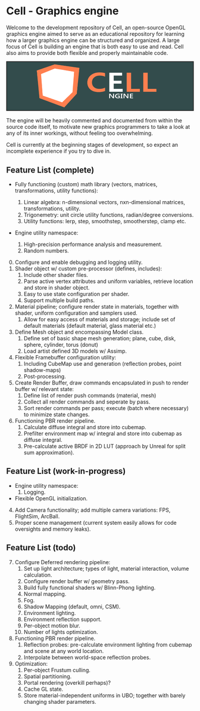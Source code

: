 Cell - Graphics engine
======
Welcome to the development repository of Cell, an open-source OpenGL graphics engine aimed to serve as an educational repository 
for learning how a larger graphics engine can be structured and organized. A large focus of Cell is building an engine that is both easy 
to use and read. Cell also aims to provide both flexible and properly maintainable code.

![Logo of Cell Graphics Engine](logo.png "Cell Graphics Engine Logo")

The engine will be heavily commented and documented from within the source code itself, to motivate new graphics programmers
to take a look at any of its inner workings, without feeling too overwhelming. 

Cell is currently at the beginning stages of development, so expect an incomplete experience if you try to dive in.

Feature List (complete)
------
* Fully functioning (custom) math library (vectors, matrices, transformations, utility functions):
	1. Linear algebra: n-dimensional vectors, nxn-dimensional matrices, transformations, utility. 
	2. Trigonemetry: unit circle utility functions, radian/degree conversions.
	3. Utility functions: lerp, step, smoothstep, smootherstep, clamp etc.
    
* Engine utility namespace:
	1. High-precision performance analysis and measurement.
    2. Random numbers.

0. Configure and enable debugging and logging utility.
1. Shader object w/ custom pre-processor (defines, includes):
	1. Include other shader files.
	2. Parse active vertex attributes and uniform variables, retrieve location and store in shader object.
	3. Easy to use state configuration per shader.
    4. Support multiple build paths.
2. Material pipeline; configure render state in materials, together with shader, uniform configuration and samplers used.
	1. Allow for easy access of materials and storage; include set of default materials (default material, glass material etc.)
3. Define Mesh object and encompassing Model class.
	1. Define set of basic shape mesh generation; plane, cube, disk, sphere, cylinder, torus (donut)
    2. Load artist defined 3D models w/ Assimp.
5. Flexible Framebuffer configuration utility:
	1. Including CubeMap use and generation (reflection probes, point shadow-maps)
	2. Post-processing.
6. Create Render Buffer, draw commands encapsulated in push to render buffer w/ relevant state:
	1. Define list of render push commands (material, mesh)
    2. Collect all render commands and seperate by pass.
    3. Sort render commands per pass; execute (batch where necessary) to minimize state changes.
8. Functioning PBR render pipeline.
	1. Calculate diffuse integral and store into cubemap.
	2. Prefilter environment map w/ integral and store into cubemap as diffuse integral.
	3. Pre-calculate active BRDF in 2D LUT (approach by Unreal for split sum approximation).
	
Feature List (work-in-progress)
------
* Engine utility namespace:
    1. Logging.
* Flexible OpenGL initialization.

4. Add Camera functionality; add multiple camera variations: FPS, FlightSim, ArcBall.
5. Proper scene management (current system easily allows for code oversights and memory leaks).
		
Feature List (todo)
------
7. Configure Deferred rendering pipeline:
	1. Set up light architecture; types of light, material interaction, volume calculation.
	2. Configure render buffer w/ geometry pass.
	3. Build fully functional shaders w/ Blinn-Phong lighting.
	4. Normal mapping.
	5. Fog.
	6. Shadow Mapping (default, omni, CSM).
	7. Environment lighting.
	8. Environment reflection support.
	9. Per-object motion blur.
	10. Number of lights optimization.
8. Functioning PBR render pipeline.
	1. Reflection probes: pre-calculate environment lighting from cubemap and scene at any world location.
	2. Interpolate between world-space reflection probes.
9. Optimization:
	1. Per-object Frustum culling.
	2. Spatial partitioning.
	3. Portal rendering (overkill perhaps)?
    4. Cache GL state.
    5. Store material-independent uniforms in UBO; together with barely changing shader parameters.
	
